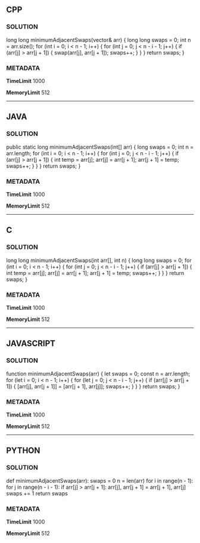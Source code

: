 ## CPP

### SOLUTION

long long minimumAdjacentSwaps(vector<int>& arr) {
    long long swaps = 0;
    int n = arr.size();
    for (int i = 0; i < n - 1; i++) {
        for (int j = 0; j < n - i - 1; j++) {
            if (arr[j] > arr[j + 1]) {
                swap(arr[j], arr[j + 1]);
                swaps++;
            }
        }
    }
    return swaps;
}

### METADATA

**TimeLimit**
1000

**MemoryLimit**
512

---

## JAVA

### SOLUTION

public static long minimumAdjacentSwaps(int[] arr) {
    long swaps = 0;
    int n = arr.length;
    for (int i = 0; i < n - 1; i++) {
        for (int j = 0; j < n - i - 1; j++) {
            if (arr[j] > arr[j + 1]) {
                int temp = arr[j];
                arr[j] = arr[j + 1];
                arr[j + 1] = temp;
                swaps++;
            }
        }
    }
    return swaps;
}

### METADATA

**TimeLimit**
1000

**MemoryLimit**
512

---

## C

### SOLUTION

long long minimumAdjacentSwaps(int arr[], int n) {
    long long swaps = 0;
    for (int i = 0; i < n - 1; i++) {
        for (int j = 0; j < n - i - 1; j++) {
            if (arr[j] > arr[j + 1]) {
                int temp = arr[j];
                arr[j] = arr[j + 1];
                arr[j + 1] = temp;
                swaps++;
            }
        }
    }
    return swaps;
}

### METADATA

**TimeLimit**
1000

**MemoryLimit**
512

---

## JAVASCRIPT

### SOLUTION

function minimumAdjacentSwaps(arr) {
    let swaps = 0;
    const n = arr.length;
    for (let i = 0; i < n - 1; i++) {
        for (let j = 0; j < n - i - 1; j++) {
            if (arr[j] > arr[j + 1]) {
                [arr[j], arr[j + 1]] = [arr[j + 1], arr[j]];
                swaps++;
            }
        }
    }
    return swaps;
}

### METADATA

**TimeLimit**
1000

**MemoryLimit**
512

---

## PYTHON

### SOLUTION

def minimumAdjacentSwaps(arr):
    swaps = 0
    n = len(arr)
    for i in range(n - 1):
        for j in range(n - i - 1):
            if arr[j] > arr[j + 1]:
                arr[j], arr[j + 1] = arr[j + 1], arr[j]
                swaps += 1
    return swaps

### METADATA

**TimeLimit**
1000

**MemoryLimit**
512
